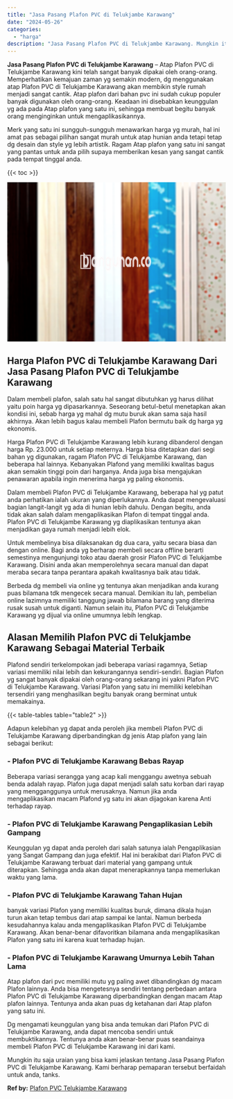 ```yaml
---
title: "Jasa Pasang Plafon PVC di Telukjambe Karawang"
date: "2024-05-26"
categories: 
  - "harga"
description: "Jasa Pasang Plafon PVC di Telukjambe Karawang. Mungkin itu saja uraian yang bisa kami jelaskan tentang Jasa Pasang Plafon PVC di Telukjambe Karawang. Kami be..."
---
```


**Jasa Pasang Plafon PVC di Telukjambe Karawang** – Atap Plafon PVC di Telukjambe Karawang kini telah sangat banyak dipakai oleh orang-orang. Memperhatikan kemajuan zaman yg semakin modern, dg menggunakan atap Plafon PVC di Telukjambe Karawang akan membikin style rumah menjadi sangat cantik. Atap plafon dari bahan pvc ini sudah cukup populer banyak digunakan oleh orang-orang. Keadaan ini disebabkan keunggulan yg ada pada Atap plafon yang satu ini, sehingga membuat begitu banyak orang menginginkan untuk mengaplikasikannya.

Merk yang satu ini sungguh-sungguh menawarkan harga yg murah, hal ini amat pas sebagai pilihan sangat murah untuk atap hunian anda tetapi tetap dg desain dan style yg lebih artistik. Ragam Atap plafon yang satu ini sangat yang pantas untuk anda pilih supaya memberikan kesan yang sangat cantik pada tempat tinggal anda.

{{< toc >}}

![Jasa Pasang Plafon PVC di Telukjambe Karawang](/images/flafond-pvc-murah20.png)

## Harga Plafon PVC di Telukjambe Karawang Dari Jasa Pasang Plafon PVC di Telukjambe Karawang

Dalam membeli plafon, salah satu hal sangat dibutuhkan yg harus dilihat yaitu poin harga yg dipasarkannya. Seseorang betul-betul menetapkan akan kondisi ini, sebab harga yg mahal dg mutu buruk akan sama saja hasil akhirnya. Akan lebih bagus kalau membeli Plafon bermutu baik dg harga yg ekonomis.

Harga Plafon PVC di Telukjambe Karawang lebih kurang dibanderol dengan harga Rp. 23.000 untuk setiap meternya. Harga bisa ditetapkan dari segi bahan yg digunakan, ragam Plafon PVC di Telukjambe Karawang, dan beberapa hal lainnya. Kebanyakan Plafond yang memiliki kwalitas bagus akan semakin tinggi poin dari harganya. Anda juga bisa mengajukan penawaran apabila ingin menerima harga yg paling ekonomis.

Dalam membeli Plafon PVC di Telukjambe Karawang, beberapa hal yg patut anda perhatikan ialah ukuran yang diperlukannya. Anda dapat mengevaluasi bagian langit-langit yg ada di hunian lebih dahulu. Dengan begitu, anda tidak akan salah dalam mengaplikasikan Plafon di tempat tinggal anda. Plafon PVC di Telukjambe Karawang yg diaplikasikan tentunya akan menjadikan gaya rumah menjadi lebih elok.

Untuk membelinya bisa dilaksanakan dg dua cara, yaitu secara biasa dan dengan online. Bagi anda yg berharap membeli secara offline berarti semestinya mengunjungi toko atau daerah grosir Plafon PVC di Telukjambe Karawang. Disini anda akan memperolehnya secara manual dan dapat meraba secara tanpa perantara apakah kwalitasnya baik atau tidak.

Berbeda dg membeli via online yg tentunya akan menjadikan anda kurang puas bilamana tdk mengecek secara manual. Demikian itu lah, pembelian online lazimnya memiliki tanggung jawab bilamana barang yang diterima rusak susah untuk diganti. Namun selain itu, Plafon PVC di Telukjambe Karawang yg dijual via online umumnya lebih lengkap.

## Alasan Memilih Plafon PVC di Telukjambe Karawang Sebagai Material Terbaik

Plafond sendiri terkelompokan jadi beberapa variasi ragamnya, Setiap variasi memiliki nilai lebih dan kekurangannya sendiri-sendiri. Bagian Plafon yg sangat banyak dipakai oleh orang-orang sekarang ini yakni Plafon PVC di Telukjambe Karawang. Variasi Plafon yang satu ini memiliki kelebihan tersendiri yang menghasilkan begitu banyak orang berminat untuk memakainya.

{{< table-tables table="table2" >}}

Adapun kelebihan yg dapat anda peroleh jika membeli Plafon PVC di Telukjambe Karawang diperbandingkan dg jenis Atap plafon yang lain sebagai berikut:

### \- Plafon PVC di Telukjambe Karawang Bebas Rayap

Beberapa variasi serangga yang acap kali menggangu awetnya sebuah benda adalah rayap. Plafon juga dapat menjadi salah satu korban dari rayap yang mengganggunya untuk merusaknya. Namun jika anda mengaplikasikan macam Plafond yg satu ini akan dijagokan karena Anti terhadap rayap.

### \- Plafon PVC di Telukjambe Karawang Pengaplikasian Lebih Gampang

Keunggulan yg dapat anda peroleh dari salah satunya ialah Pengaplikasian yang Sangat Gampang dan juga efektif. Hal ini berakibat dari Plafon PVC di Telukjambe Karawang terbuat dari material yang gampang untuk diterapkan. Sehingga anda akan dapat menerapkannya tanpa memerlukan waktu yang lama.

### \- Plafon PVC di Telukjambe Karawang Tahan Hujan

banyak variasi Plafon yang memiliki kualitas buruk, dimana dikala hujan turun akan tetap tembus dari atap sampai ke lantai. Namun berbeda kesudahannya kalau anda mengaplikasikan Plafon PVC di Telukjambe Karawang. Akan benar-benar difavoritkan bilamana anda mengaplikasikan Plafon yang satu ini karena kuat terhadap hujan.

### \- Plafon PVC di Telukjambe Karawang Umurnya Lebih Tahan Lama

Atap plafon dari pvc memiliki mutu yg paling awet dibandingkan dg macam Plafon lainnya. Anda bisa mengetesnya sendiri tentang perbedaan antara Plafon PVC di Telukjambe Karawang diperbandingkan dengan macam Atap plafon lainnya. Tentunya anda akan puas dg ketahanan dari Atap plafon yang satu ini.

Dg mengamati keunggulan yang bisa anda temukan dari Plafon PVC di Telukjambe Karawang, anda dapat mencoba sendiri untuk membuktikannya. Tentunya anda akan benar-benar puas seandainya membeli Plafon PVC di Telukjambe Karawang ini dari kami.

Mungkin itu saja uraian yang bisa kami jelaskan tentang Jasa Pasang Plafon PVC di Telukjambe Karawang. Kami berharap pemaparan tersebut berfaidah untuk anda, tanks.

**Ref by:** [Plafon PVC Telukjambe Karawang](https://id.wikipedia.org/wiki/Plafon)
